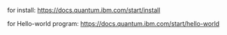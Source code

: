 for install:
https://docs.quantum.ibm.com/start/install

for Hello-world program:
https://docs.quantum.ibm.com/start/hello-world